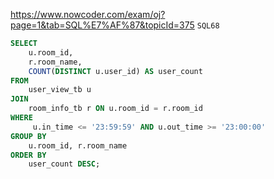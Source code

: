 https://www.nowcoder.com/exam/oj?page=1&tab=SQL%E7%AF%87&topicId=375
`SQL68`

```sql
SELECT 
    u.room_id,
    r.room_name,
    COUNT(DISTINCT u.user_id) AS user_count
FROM 
    user_view_tb u
JOIN 
    room_info_tb r ON u.room_id = r.room_id
WHERE 
     u.in_time <= '23:59:59' AND u.out_time >= '23:00:00'
GROUP BY 
    u.room_id, r.room_name
ORDER BY 
    user_count DESC;
```
